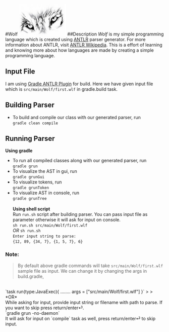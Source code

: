 #Wolf <img src="https://github.com/last-stand/wolf/blob/master/eyes.png" width="150" height="100" />
##Description
_Wolf_ is my simple programming language which is created using [ANTLR](http://www.antlr.org/) parser generator. For more information about ANTLR, visit [ANTLR Wikipedia](https://en.wikipedia.org/wiki/ANTLR). This is a effort of learning and knowing more about how languages are made by creating a simple programming language.

## Input File
I am using [Gradle ANTLR Plugin](https://docs.gradle.org/current/userguide/antlr_plugin.html) for build. Here we have given input file which is `src/main/Wolf/first.wlf` in gradle.build task.

## Building Parser
* To build and  compile our class with our generated parser, run <br />
  `gradle clean compile`

## Running Parser
**Using gradle**
* To run all compiled classes along with our generated parser, run <br />
  `gradle grun`
* To visualize the AST in gui, run <br />
  `gradle grunGui`
* To visualize tokens, run <br />
  `gradle grunToken`
* To visualize AST in console, run <br />
  `gradle grunTree`
<br /><br/>
**Using shell script**<br />
  Run `run.sh` script after building parser. You can pass input file as parameter otherwise it will ask for input on console.<br />
  `sh run.sh src/main/Wolf/first.wlf`
  <br />
  *OR*
  `sh run.sh`<br />
  `Enter input string to parse:`<br />
  `{12, 89, {34, 7}, {1, 5, 7}, 6}`

### Note:
>  By default above gradle commands will take `src/main/Wolf/first.wlf` sample file as input. We can change it by changing the args in build.gradle,
  <br />
  `task run(type:JavaExec){
    ........
    args = ["src/main/Wolf/first.wlf"]
  }`
>
>  *OR*
  <br />
  While asking for input, provide input string or filename with path to parse. If you want to skip press return/enter⏎.<br />
  `gradle grun -no-daemon`
  <br />
  It will ask for input on `compile` task as well, press return/enter⏎ to skip input.
